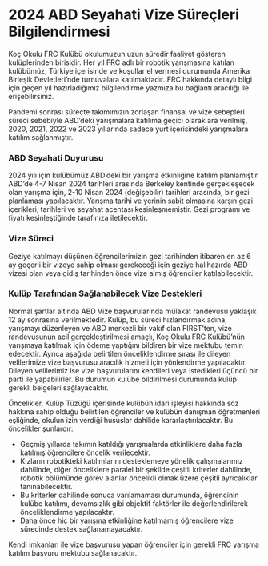 # 2024 ABD Seyahati Vize Süreçleri Bilgilendirmesi
Koç Okulu FRC Kulübü okulumuzun uzun süredir faaliyet gösteren kulüplerinden birisidir. Her yıl FRC adlı bir robotik yarışmasına katılan kulübümüz, Türkiye içerisinde ve koşullar el vermesi durumunda Amerika Birleşik Devletleri’nde turnuvalara katılmaktadır. FRC hakkında detaylı bilgi için geçen yıl hazırladığımız bilgilendirme yazmıza bu bağlantı aracılığı ile erişebilirsiniz.

Pandemi sonrası süreçte takımımızın zorlaşan finansal ve vize sebepleri süreci sebebiyle ABD’deki yarışmalara katılıma geçici olarak ara verilmiş, 2020, 2021, 2022 ve 2023 yıllarında sadece yurt içerisindeki yarışmalara katılım sağlanmıştır.
### ABD Seyahati Duyurusu
2024 yılı için kulübümüz ABD’deki bir yarışma etkinliğine katılım planlamıştır. ABD’de 4-7 Nisan 2024 tarihleri arasında Berkeley kentinde gerçekleşecek olan yarışma için, 2-10 Nisan 2024 (değişebilir) tarihleri arasında, bir gezi planlaması yapılacaktır. Yarışma tarihi ve yerinin sabit olmasına karşın gezi içerikleri, tarihleri ve seyahat acentası kesinleşmemiştir. Gezi programı ve fiyatı kesinleştiğinde tarafınıza iletilecektir.
### Vize Süreci
Geziye katılmayı düşünen öğrencilerimizin gezi tarihinden itibaren en az 6 ay geçerli bir vizeye sahip olması gerekeceği için geziye halihazırda ABD vizesi olan veya gidiş tarihinden önce vize almış öğrenciler katılabilecektir.
### Kulüp Tarafından Sağlanabilecek Vize Destekleri
Normal şartlar altında ABD Vize başvurularında mülakat randevusu yaklaşık 12 ay sonrasına verilmektedir. Kulüp, bu süreci hızlandırmak adına, yarışmayı düzenleyen ve ABD merkezli bir vakıf olan FIRST’ten, vize randevusunun acil gerçekleştirilmesi amaçlı, Koç Okulu FRC Kulübü’nün yarışmaya katılmak için ödeme yaptığını bildiren bir vize mektubu temin edecektir. Ayrıca aşağıda belirtilen önceliklendirme sırası ile dileyen velilerimize vize başvurusu aracılık hizmeti için yönlendirme yapılacaktır. Dileyen velilerimiz ise vize başvurularını kendileri veya istedikleri üçüncü bir parti ile yapabilirler. Bu durumun kulübe bildirilmesi durumunda kulüp gerekli belgeleri sağlayacaktır.

Öncelikler, Kulüp Tüzüğü içerisinde kulübün idari işleyişi hakkında söz hakkına sahip olduğu belirtilen öğrenciler ve kulübün danışman öğretmenleri eşliğinde, okulun izin verdiği hususlar dahilide kararlaştırılacaktır. Bu öncelikler şunlardır:
- Geçmiş yıllarda takımın katıldığı yarışmalarda etkinliklere daha fazla katılmış öğrencilere öncelik verilecektir.
- Kızların robotikteki katılımlarını desteklemeye yönelik çalışmalarımız dahilinde, diğer önceliklere paralel bir şekilde çeşitli kriterler dahilinde, robotik bölümünde görev alanlar öncelikli olmak üzere çeşitli ayrıcalıklar tanınabilecektir.
- Bu kriterler dahilinde sonuca varılamaması durumunda, öğrencinin kulübe katılımı, devamsızlık gibi objektif faktörler ile değerlendirilerek önceliklendirme yapılacaktır.
- Daha önce hiç bir yarışma etkinliğine katılmamış öğrencilere vize sürecinde destek sağlanamayacaktır.

Kendi imkanları ile vize başvurusu yapan öğrenciler için gerekli FRC yarışma katılım başvuru mektubu sağlanacaktır.
